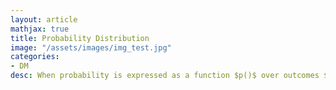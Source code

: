 ```yaml
---
layout: article
mathjax: true
title: Probability Distribution
image: "/assets/images/img_test.jpg"
categories:
- DM
desc: When probability is expressed as a function $p()$ over outcomes $x_1, x_2, \dots x_n$ such that

































































































































































































































































































































































 
imagealt: 
---
```


When probability is expressed as a function $p()$ over outcomes $x_1, x_2, \dots x_n$ such that

































































































































































































































































































































































$$0 \le p(x_i) \le 1$$ for $i=1, 2, \dots n$

































































































































































































































































































































































and
$$\sum_{i=1}^n p(x_i) = 1$$


































































































































































































































































































































































### Subtopics
- [Uniform Distribution]({% post_url 2020-11-20-uniform-distribution %})
- [Probability of an Event]({% post_url 2020-11-21-probability-of-an-event %})
- [Laplace Definition of Probabilty of Events]({% post_url 2020-11-22-laplace-definition-of-probabilty-of-events %})
- [Probability of disjoint events]({% post_url 2020-11-24-probability-of-disjoint-events %})